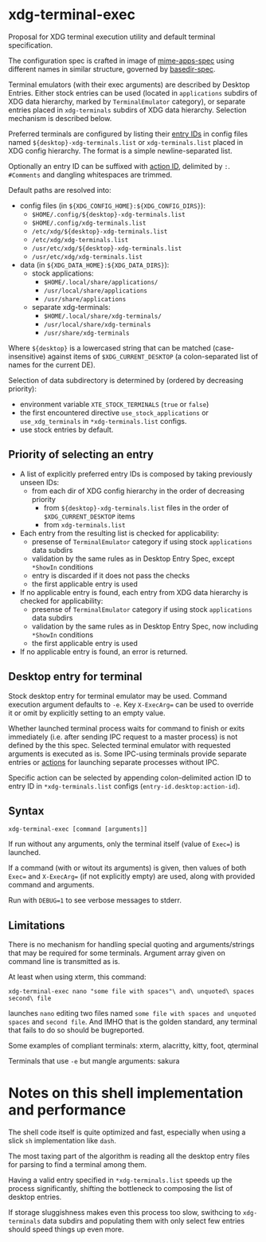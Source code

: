 # xdg-terminal-exec

Proposal for XDG terminal execution utility and default terminal specification.

The configuration spec is crafted in image of [mime-apps-spec](https://specifications.freedesktop.org/mime-apps-spec/latest/ar01s02.html)
using different names in similar structure, governed by [basedir-spec](https://standards.freedesktop.org/basedir-spec/basedir-spec-latest.html).

Terminal emulators (with their exec arguments) are described by Desktop Entries.
Either stock entries can be used (located in `applications` subdirs of XDG data hierarchy, marked by `TerminalEmulator` category),
or separate entries placed in `xdg-terminals` subdirs of XDG data hierarchy.
Selection mechanism is described below.

Preferred terminals are configured by listing their [entry IDs](https://specifications.freedesktop.org/desktop-entry-spec/latest/ar01s02.html#desktop-file-id)
in config files named `${desktop}-xdg-terminals.list` or `xdg-terminals.list` placed in XDG config hierarchy.
The format is a simple newline-separated list.

Optionally an entry ID can be suffixed with [action ID](https://specifications.freedesktop.org/desktop-entry-spec/latest/ar01s11.html), delimited by `:`.
`#Comments` and dangling whitespaces are trimmed.

Default paths are resolved into:

- config files (in `${XDG_CONFIG_HOME}:${XDG_CONFIG_DIRS}`):
  - `$HOME/.config/${desktop}-xdg-terminals.list`
  - `$HOME/.config/xdg-terminals.list`
  - `/etc/xdg/${desktop}-xdg-terminals.list`
  - `/etc/xdg/xdg-terminals.list`
  - `/usr/etc/xdg/${desktop}-xdg-terminals.list`
  - `/usr/etc/xdg/xdg-terminals.list`
- data (in `${XDG_DATA_HOME}:${XDG_DATA_DIRS}`):
  - stock applications:
    - `$HOME/.local/share/applications/`
    - `/usr/local/share/applications`
    - `/usr/share/applications`
  - separate xdg-terminals:
    - `$HOME/.local/share/xdg-terminals/`
    - `/usr/local/share/xdg-terminals`
    - `/usr/share/xdg-terminals`

Where `${desktop}` is a lowercased string that can be matched (case-insensitive) against items of `$XDG_CURRENT_DESKTOP`
(a colon-separated list of names for the current DE).

Selection of data subdirectory is determined by (ordered by decreasing priority):

- environment variable `XTE_STOCK_TERMINALS` (`true` or `false`)
- the first encountered directive `use_stock_applications` or `use_xdg_terminals` in `*xdg-terminals.list` configs.
- use stock entries by default.

## Priority of selecting an entry

- A list of explicitly preferred entry IDs is composed by taking previously unseen IDs:
  - from each dir of XDG config hierarchy in the order of decreasing priority
    - from `${desktop}-xdg-terminals.list` files in the order of `$XDG_CURRENT_DESKTOP` items
    - from `xdg-terminals.list`
- Each entry from the resulting list is checked for applicability:
  - presense of `TerminalEmulator` category if using stock `applications` data subdirs
  - validation by the same rules as in Desktop Entry Spec, except `*ShowIn` conditions
  - entry is discarded if it does not pass the checks
  - the first applicable entry is used
- If no applicable entry is found, each entry from XDG data hierarchy is checked for applicability:
  - presense of `TerminalEmulator` category if using stock `applications` data subdirs
  - validation by the same rules as in Desktop Entry Spec, now including `*ShowIn` conditions
  - the first applicable entry is used
- If no applicable entry is found, an error is returned.

## Desktop entry for terminal

Stock desktop entry for terminal emulator may be used. Command execution argument defaults to `-e`.
Key `X-ExecArg=` can be used to override it or omit by explicitly setting to an empty value.

Whether launched terminal process waits for command to finish or exits immediately (i.e. after sending IPC request to a master process)
is not defined by the this spec. Selected terminal emulator with requested arguments is executed as is.
Some IPC-using terminals provide separate entries or [actions](https://specifications.freedesktop.org/desktop-entry-spec/latest/ar01s11.html)
for launching separate processes without IPC.

Specific action can be selected by appending colon-delimited action ID to entry ID in `*xdg-terminals.list` configs
(`entry-id.desktop:action-id`).

## Syntax

```
xdg-terminal-exec [command [arguments]]
```

If run without any arguments, only the terminal itself (value of `Exec=`) is launched.

If a command (with or witout its arguments) is given, then values of both `Exec=` and `X-ExecArg=` (if not explicitly empty) are used,
along with provided command and arguments.

Run with `DEBUG=1` to see verbose messages to stderr.

## Limitations

There is no mechanism for handling special quoting and arguments/strings that may be required for some terminals.
Argument array given on command line is transmitted as is.

At least when using xterm, this command:

```
xdg-terminal-exec nano "some file with spaces"\ and\ unquoted\ spaces second\ file
```

launches `nano` editing two files named `some file with spaces and unquoted spaces` and `second file`.
And IMHO that is the golden standard, any terminal that fails to do so should be bugreported.

Some examples of compliant terminals: xterm, alacritty, kitty, foot, qterminal

Terminals that use `-e` but mangle arguments: sakura

# Notes on this shell implementation and performance

The shell code itself is quite optimized and fast, especially when using a slick `sh` implementation like `dash`.

The most taxing part of the algorithm is reading all the desktop entry files for parsing to find a terminal among them.

Having a valid entry specified in `*xdg-terminals.list` speeds up the process significantly, shifting the bottleneck to
composing the list of desktop entries.

If storage sluggishness makes even this process too slow, swithcing to `xdg-terminals` data subdirs and populating them
with only select few entries should speed things up even more.
